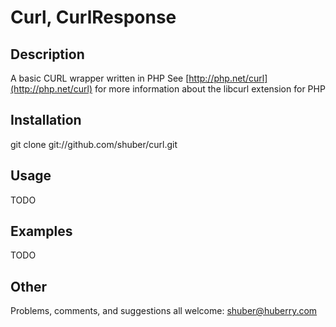 Curl, CurlResponse
==================

Description
-----------

A basic CURL wrapper written in PHP
See [http://php.net/curl](http://php.net/curl) for more information about the libcurl extension for PHP


Installation
------------

git clone git://github.com/shuber/curl.git


Usage
-----

TODO


Examples
--------

TODO


Other
-----

Problems, comments, and suggestions all welcome: shuber@huberry.com